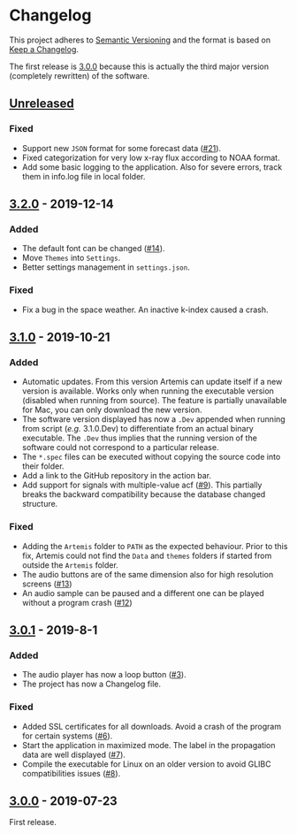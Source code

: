 # Changelog
This project adheres to [Semantic Versioning](https://semver.org/spec/v2.0.0.html) and the format is based on [Keep a Changelog](https://keepachangelog.com/en/1.0.0/).

The first release is [3.0.0] because this is actually the third major version (completely rewritten) of the software.

## [Unreleased]

### Fixed
- Support new `JSON` format for some forecast data ([#21](https://github.com/AresValley/Artemis/pull/14)).
- Fixed categorization for very low x-ray flux according to NOAA format.
- Add some basic logging to the application. Also for severe errors, track them in info.log file in local folder.

## [3.2.0] - 2019-12-14

### Added
- The default font can be changed ([#14](https://github.com/AresValley/Artemis/pull/14)).
- Move `Themes` into `Settings`.
- Better settings management in `settings.json`.

### Fixed
- Fix a bug in the space weather. An inactive k-index caused a crash.

## [3.1.0] - 2019-10-21
### Added
- Automatic updates. From this version Artemis can update itself if a new version is available. Works only when running the executable version (disabled when running from source). The feature is partially unavailable for Mac, you can only download the new version.
- The software version displayed has now a `.Dev` appended when running from script (_e.g._ 3.1.0.Dev) to differentiate from an actual binary executable. The `.Dev` thus implies that the running version of the software could not correspond to a particular release.
- The `*.spec` files can be executed without copying the source code into
  their folder.
- Add a link to the GitHub repository in the action bar.
- Add support for signals with multiple-value acf ([#9](https://github.com/AresValley/Artemis/pull/9)). This partially breaks the backward compatibility because the database changed structure.

### Fixed
- Adding the `Artemis` folder to `PATH` as the expected behaviour. Prior to this fix, Artemis could not find the `Data` and `themes` folders if started from outside the `Artemis` folder.
- The audio buttons are of the same dimension also for high resolution screens ([#13](https://github.com/AresValley/Artemis/pull/13))
- An audio sample can be paused and a different one can be played without a program crash ([#12](https://github.com/AresValley/Artemis/pull/12))

## [3.0.1] - 2019-8-1
### Added
- The audio player has now a loop button ([#3](https://github.com/AresValley/Artemis/pull/3)).
- The project has now a Changelog file.

### Fixed
- Added SSL certificates for all downloads. Avoid a crash of the program for certain systems ([#6](https://github.com/AresValley/Artemis/pull/6)).
- Start the application in maximized mode. The label in the propagation data are well displayed ([#7](https://github.com/AresValley/Artemis/pull/7)).
- Compile the executable for Linux on an older version to avoid GLIBC compatibilities issues ([#8](https://github.com/AresValley/Artemis/pull/8)).

## [3.0.0] - 2019-07-23
First release.


<!-- Links definitions -->
[Unreleased]: https://github.com/AresValley/Artemis/compare/v3.2.0...HEAD
[3.2.0]: https://github.com/AresValley/Artemis/compare/v3.1.0...v3.2.0
[3.1.0]: https://github.com/AresValley/Artemis/compare/v3.0.1...v3.1.0
[3.0.1]: https://github.com/AresValley/Artemis/compare/v3.0.0...v3.0.1
[3.0.0]: https://github.com/AresValley/Artemis/releases/tag/v3.0.0